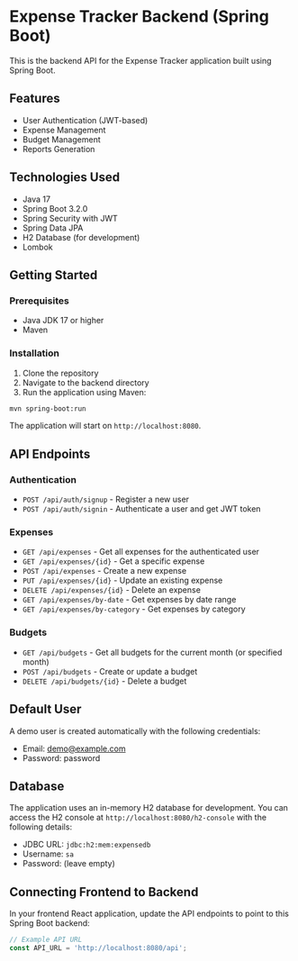 
# Expense Tracker Backend (Spring Boot)

This is the backend API for the Expense Tracker application built using Spring Boot.

## Features

- User Authentication (JWT-based)
- Expense Management
- Budget Management
- Reports Generation

## Technologies Used

- Java 17
- Spring Boot 3.2.0
- Spring Security with JWT
- Spring Data JPA
- H2 Database (for development)
- Lombok

## Getting Started

### Prerequisites

- Java JDK 17 or higher
- Maven

### Installation

1. Clone the repository
2. Navigate to the backend directory
3. Run the application using Maven:

```bash
mvn spring-boot:run
```

The application will start on `http://localhost:8080`.

## API Endpoints

### Authentication

- `POST /api/auth/signup` - Register a new user
- `POST /api/auth/signin` - Authenticate a user and get JWT token

### Expenses

- `GET /api/expenses` - Get all expenses for the authenticated user
- `GET /api/expenses/{id}` - Get a specific expense
- `POST /api/expenses` - Create a new expense
- `PUT /api/expenses/{id}` - Update an existing expense
- `DELETE /api/expenses/{id}` - Delete an expense
- `GET /api/expenses/by-date` - Get expenses by date range
- `GET /api/expenses/by-category` - Get expenses by category

### Budgets

- `GET /api/budgets` - Get all budgets for the current month (or specified month)
- `POST /api/budgets` - Create or update a budget
- `DELETE /api/budgets/{id}` - Delete a budget

## Default User

A demo user is created automatically with the following credentials:

- Email: demo@example.com
- Password: password

## Database

The application uses an in-memory H2 database for development. You can access the H2 console at `http://localhost:8080/h2-console` with the following details:

- JDBC URL: `jdbc:h2:mem:expensedb`
- Username: `sa`
- Password: (leave empty)

## Connecting Frontend to Backend

In your frontend React application, update the API endpoints to point to this Spring Boot backend:

```javascript
// Example API URL
const API_URL = 'http://localhost:8080/api';
```
